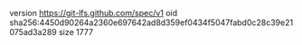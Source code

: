 version https://git-lfs.github.com/spec/v1
oid sha256:4450d90264a2360e697642ad8d359ef0434f5047fabd0c28c39e21075ad3a289
size 1777
